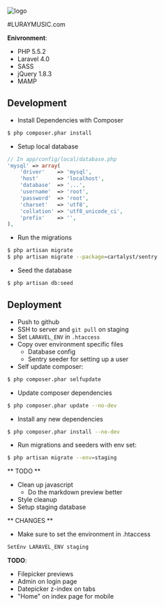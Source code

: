 ![logo](http://luraymusic.com/assets/images/logo.svg)

#LURAYMUSIC.com

__Enivronment__:

* PHP 5.5.2
* Laravel 4.0
* SASS
* jQuery 1.8.3
* MAMP

## Development

- Install Dependencies with Composer

```bash
$ php composer.phar install
```

- Setup local database

```php
// In app/config/local/database.php
'mysql' => array(
    'driver'    => 'mysql',
    'host'      => 'localhost',
    'database'  => '...',
    'username'  => 'root',
    'password'  => 'root',
    'charset'   => 'utf8',
    'collation' => 'utf8_unicode_ci',
    'prefix'    => '',
),
```

- Run the migrations

```bash
$ php artisan migrate
$ php artisan migrate --package=cartalyst/sentry
```

- Seed the database

```bash
$ php artisan db:seed
```

## Deployment

- Push to github
- SSH to server and `git pull` on staging
- Set `LARAVEL_ENV` in `.htaccess`
- Copy over environment specific files
    - Database config
    - Sentry seeder for setting up a user
- Self update composer:

```bash
$ php composer.phar selfupdate
```

- Update composer dependencies

```bash
$ php composer.phar update --no-dev
```

- Install any new dependencies

```bash
$ php composer.phar install --no-dev
```

- Run migrations and seeders with env set:

```bash
$ php artisan migrate --env=staging
```

** TODO **

- Clean up javascript
    - Do the markdown preview better
- Style cleanup
- Setup staging database

** CHANGES **

- Make sure to set the environment in .htaccess

```bash
SetEnv LARAVEL_ENV staging
```

**TODO**:
- Filepicker previews
- Admin on login page
- Datepicker z-index on tabs
- "Home" on index page for mobile

